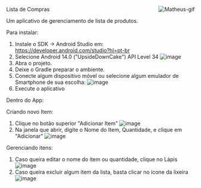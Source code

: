 <p align="left">
  <img align="right" alt="Matheus-gif" src="https://media.discordapp.net/attachments/782794257085366274/1342551568897015859/giphy_1.gif?ex=67ba0c15&is=67b8ba95&hm=cd38e809f010de6b1adbb8a7aa0b8098a6ab6ba7c4c7ec45d74552f215da29ca&=&width=432&height=243">
</p>
Lista de Compras

Um aplicativo de gerenciamento de lista de produtos.

Para instalar:

  1. Instale o SDK -> Android Studio em: https://developer.android.com/studio?hl=pt-br
  2. Selecione Android 14.0 ("UpsideDownCake") API Level 34 
  ![image](https://github.com/user-attachments/assets/f3f5f065-4e7b-4146-beaf-85e8c631adcb)
  3. Abra o projeto.
  4. Deixe o Gradle preparar o ambiente.
  5. Conecte algum dispositivo móvel ou selecione algum emulador de Smartphone de sua escolha: 
  ![image](https://github.com/user-attachments/assets/82632e4d-2d22-44bb-8633-a035275e3d72)
  6. Execute o aplicativo


Dentro do App:

Criando novo Item:
  1. Clique no botão superior "Adicionar Item"
  ![image](https://github.com/user-attachments/assets/892985ec-14a3-4f01-8caa-24e1ad694afe)
  2. Na janela que abrir, digite o Nome do Item, Quantidade, e clique em "Adicionar"
  ![image](https://github.com/user-attachments/assets/78df2007-0bdc-46a3-8a26-b4ede7a1a728)

Gerenciando itens:
  1. Caso queira editar o nome do item ou quantidade, clique no Lápis
  ![image](https://github.com/user-attachments/assets/d4dc8244-63d5-4175-8195-0073b12ba812)
  2. Caso queira excluir algum item da lista, basta clicar no ícone da lixeira
  ![image](https://github.com/user-attachments/assets/f234f8b3-90a3-4cb6-a20d-328efd778aa7)

 


